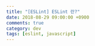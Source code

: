 ```yaml
---
title: "[ESLint] ESLint 란?"
date: 2018-08-29 09:00:00 +0900
comments: true
category: dev
tags: [eslint, javascript]
---
```

